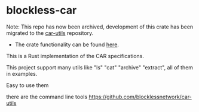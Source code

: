 # blockless-car

Note: This repo has now been archived, development of this crate has been migrated to the [car-utils](https://github.com/blocklessnetwork/car-utils) repository.
- The crate functionality can be found [here](https://github.com/blocklessnetwork/car-utils/tree/main/crates/blockless-car).

This is a Rust implementation of the CAR specifications.

This project support many utils like "ls" "cat" "archive" "extract", all of them in examples.

Easy to use them

there are the command line tools https://github.com/blocklessnetwork/car-utils
